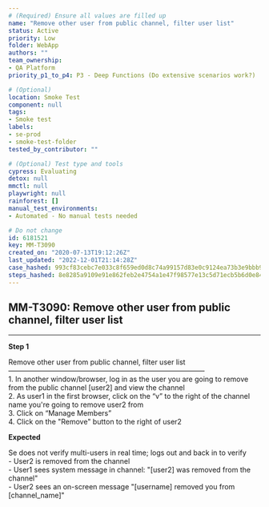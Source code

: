```yaml
---
# (Required) Ensure all values are filled up
name: "Remove other user from public channel, filter user list"
status: Active
priority: Low
folder: WebApp
authors: ""
team_ownership: 
- QA Platform
priority_p1_to_p4: P3 - Deep Functions (Do extensive scenarios work?)

# (Optional)
location: Smoke Test
component: null
tags:
- Smoke test
labels: 
- se-prod
- smoke-test-folder
tested_by_contributor: ""

# (Optional) Test type and tools
cypress: Evaluating
detox: null
mmctl: null
playwright: null
rainforest: []
manual_test_environments:
- Automated - No manual tests needed

# Do not change
id: 6181521
key: MM-T3090
created_on: "2020-07-13T19:12:26Z"
last_updated: "2022-12-01T21:14:28Z"
case_hashed: 993cf83cebc7e033c8f659ed0d8c74a99157d83e0c9124ea73b3e9bbb98c651f4e5fa80b952809ea1750a9eea20c0a68
steps_hashed: 8e8285a9109e91e862feb2e4754a1e47f98577e13c5d71ecb5b6d0e8457370dd37ad35d5828bd437665e7de2e5bdd071
---
```


<!-- (Auto-generated) Based on frontmatter's "key" and "name" -->

## MM-T3090: Remove other user from public channel, filter user list

---

**Step 1**

Remove other user from public channel, filter user list\
————————————————————————————\
1\. In another window/browser, log in as the user you are going to remove from the public channel \[user2] and view the channel\
2\. As user1 in the first browser, click on the “v” to the right of the channel name you're going to remove user2 from\
3\. Click on “Manage Members”\
4\. Click on the "Remove" button to the right of user2

**Expected**

Se does not verify multi-users in real time; logs out and back in to verify\
\- User2 is removed from the channel\
\- User1 sees system message in channel: "\[user2] was removed from the channel"\
\- User2 sees an on-screen message "\[username] removed you from \[channel\_name]"
